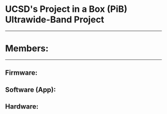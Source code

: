 # UCSD's Project in a Box (PiB) Ultrawide-Band Project
---

# Members:
---
## Firmware:

## Software (App):

## Hardware:
